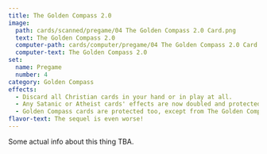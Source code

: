 ```yaml
---
title: The Golden Compass 2.0
image: 
  path: cards/scanned/pregame/04 The Golden Compass 2.0 Card.png
  text: The Golden Compass 2.0
  computer-path: cards/computer/pregame/04 The Golden Compass 2.0 Card.png
  computer-text: The Golden Compass 2.0
set:
  name: Pregame
  number: 4
category: Golden Compass
effects: 
  - Discard all Christian cards in your hand or in play at all.
  - Any Satanic or Atheist cards' effects are now doubled and protected.
  - Golden Compass cards are protected too, except from The Golden Compass 3.0.
flavor-text: The sequel is even worse!
---
```

Some actual info about this thing TBA.
